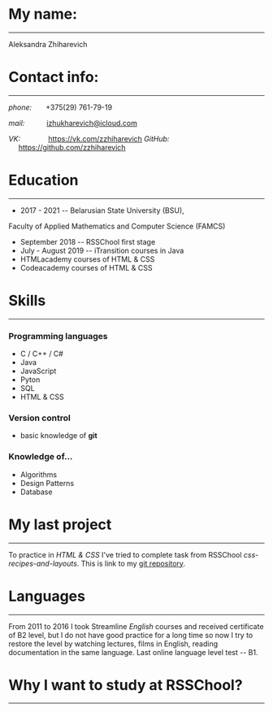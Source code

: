 # **My name:**
**************
Aleksandra Zhiharevich

# **Contact info:** 
*******************
*phone:* &nbsp;&nbsp;&nbsp;&nbsp;&nbsp;&nbsp;+375(29) 761-79-19  

*mail:* &nbsp;&nbsp;&nbsp;&nbsp;&nbsp;&nbsp;&nbsp;&nbsp;&nbsp;&nbsp;izhukharevich@icloud.com  

*VK:*  &nbsp;&nbsp;&nbsp;&nbsp;&nbsp;&nbsp;&nbsp;&nbsp;&nbsp;&nbsp;&nbsp;&nbsp;&nbsp;https://vk.com/zzhiharevich
*GitHub:*  &nbsp;&nbsp;&nbsp;&nbsp;&nbsp;https://github.com/zzhiharevich

# **Education**
***************
- 2017 - 2021  -- Belarusian State University (BSU),  

Faculty of Applied Mathematics and Computer Science (FAMCS)
- September 2018 -- RSSChool first stage
- July - August 2019 -- iTransition courses in Java
- HTMLacademy courses of HTML & CSS
- Codeacademy courses of HTML & CSS

# **Skills**
************
### Programming languages

- C / C++ / C#
- Java
- JavaScript
- Pyton
- SQL
- HTML & CSS

### Version control
- basic knowledge of **git**

### Knowledge of...
- Algorithms
- Design Patterns
- Database

# **My last project**
************************
To practice in *HTML & CSS* I've tried to complete task from RSSChool *css-recipes-and-layouts*. This is link to my [git repository](https://github.com/zzhiharevich/css-recipes-and-layouts).

# **Languages**
**************
From 2011 to 2016 I took Streamline *English* courses and received certificate of B2 level, but I do not have good practice for a long time so now I try to restore the level by watching lectures, films in English, reading documentation in the same language.
Last online language level test -- B1.

# **Why I want to study at RSSChool?**
***
